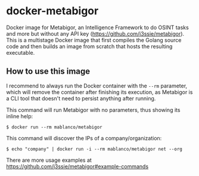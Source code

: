 # docker-metabigor

Docker image for Metabigor, an Intelligence Framework to do OSINT tasks and more but without any API key (<https://github.com/j3ssie/metabigor>). This is a multistage Docker image that first compiles the Golang source code and then builds an image from scratch that hosts the resulting executable.

## How to use this image

I recommend to always run the Docker container with the `--rm` parameter, which will remove the container after finishing its execution, as Metabigor is a CLI tool that doesn't need to persist anything after running.

This command will run Metabigor with no parameters, thus showing its inline help:

    $ docker run --rm mablanco/metabigor

This command will discover the IPs of a company/organization:

    $ echo "company" | docker run -i --rm mablanco/metabigor net --org

There are more usage examples at <https://github.com/j3ssie/metabigor#example-commands>
